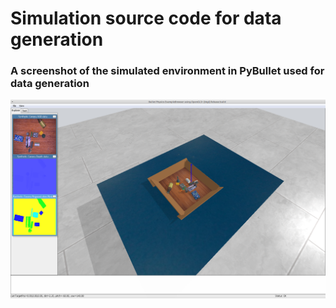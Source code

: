 # Simulation source code for data generation

### **A screenshot of the simulated environment in PyBullet used for data generation**
<img src="../data/images/Pybullet_screenshot.png" alt="Missing photo" width="900">

